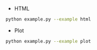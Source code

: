 * HTML
```bash
python example.py --example html
```
* Plot
```bash
python example.py --example plot
```
